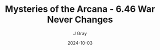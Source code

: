 ---
title: 'Mysteries of the Arcana - 6.46 War Never Changes'
alt: 'Mysteries of the Arcana'
date: '2024-10-03'
author: 'J Gray'
artist: 'Keira'
---
